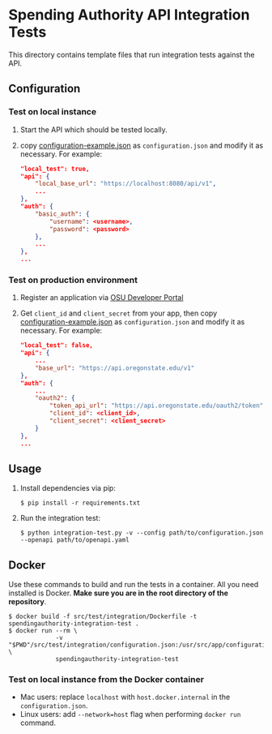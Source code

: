 # Spending Authority API Integration Tests

This directory contains template files that run integration tests against the API.

## Configuration

### Test on local instance

1. Start the API which should be tested locally.
2. copy
[configuration-example.json](./configuration-example.json) as `configuration.json`  and modify it as necessary. For example:

    ```json
    "local_test": true,
    "api": {
        "local_base_url": "https://localhost:8080/api/v1",
        ...
    },
    "auth": {
        "basic_auth": {
            "username": <username>,
            "password": <password>
        },
        ...
    },
    ...
    ```
### Test on production environment

1. Register an application via [OSU Developer Portal](https://developer.oregonstate.edu/)
2. Get `client_id` and `client_secret` from your app, then copy
[configuration-example.json](./configuration-example.json) as `configuration.json` and modify it as necessary. For example:

    ```json
    "local_test": false,
    "api": {
        ...
        "base_url": "https://api.oregonstate.edu/v1"
    },
    "auth": {
        ...
        "oauth2": {
            "token_api_url": "https://api.oregonstate.edu/oauth2/token",
            "client_id": <client_id>,
            "client_secret": <client_secret>
        }
    },
    ...
    ```

## Usage

1. Install dependencies via pip:

    ```shell
    $ pip install -r requirements.txt
    ```

2. Run the integration test:

    ```shell
    $ python integration-test.py -v --config path/to/configuration.json --openapi path/to/openapi.yaml
    ```

## Docker

Use these commands to build and run the tests in a container. All you need installed is Docker. **Make sure you are in the root directory of the repository**.

```shell
$ docker build -f src/test/integration/Dockerfile -t spendingauthority-integration-test .
$ docker run --rm \
             -v "$PWD"/src/test/integration/configuration.json:/usr/src/app/configuration.json:ro \
             spendingauthority-integration-test
```

### Test on local instance from the Docker container

* Mac users: replace `localhost` with `host.docker.internal` in the `configuration.json`.
* Linux users: add `--network=host` flag when performing `docker run` command.
